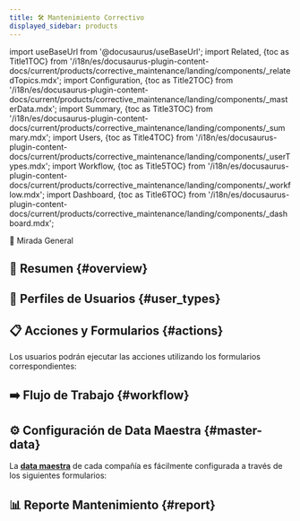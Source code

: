 ```yaml
---
title: 🛠 Mantenimiento Correctivo
displayed_sidebar: products
---
```


import useBaseUrl from '@docusaurus/useBaseUrl'; 
import Related, {toc as Title1TOC} from '/i18n/es/docusaurus-plugin-content-docs/current/products/corrective_maintenance/landing/components/_relatedTopics.mdx'; 
import Configuration, {toc as Title2TOC} from '/i18n/es/docusaurus-plugin-content-docs/current/products/corrective_maintenance/landing/components/_masterData.mdx'; 
import Summary, {toc as Title3TOC} from '/i18n/es/docusaurus-plugin-content-docs/current/products/corrective_maintenance/landing/components/_summary.mdx'; 
import Users, {toc as Title4TOC} from '/i18n/es/docusaurus-plugin-content-docs/current/products/corrective_maintenance/landing/components/_userTypes.mdx'; 
import Workflow, {toc as Title5TOC} from '/i18n/es/docusaurus-plugin-content-docs/current/products/corrective_maintenance/landing/components/_workflow.mdx'; 
import Dashboard, {toc as Title6TOC} from '/i18n/es/docusaurus-plugin-content-docs/current/products/corrective_maintenance/landing/components/_dashboard.mdx'; 


<span className="hero__subtitle">👀 Mirada General</span>

## 📌 Resumen {#overview}

<Summary/>

## 👥 Perfiles de Usuarios {#user_types}

<Users/>

## 📋 Acciones y Formularios {#actions}
Los usuarios podrán ejecutar las acciones utilizando los formularios correspondientes:

<Related/>

## ➡️ Flujo de Trabajo {#workflow}

<Workflow/>

## ⚙️ Configuración de Data Maestra {#master-data}

La [**data maestra**](/docs/products/corrective_maintenance/master_data/overview) de cada compañía es fácilmente configurada a través de los siguientes formularios:

<Configuration/>


## 📊 Reporte Mantenimiento {#report}

<Dashboard/>

